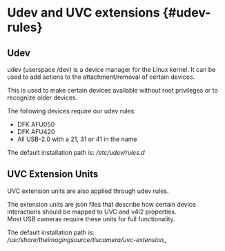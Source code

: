# Udev and UVC extensions {#udev-rules}

## Udev

udev (userspace /dev) is a device manager for the Linux kernel.
It can be used to add actions to the attachment/removal of certain devices.

This is used to make certain devices available without root privileges
or to recognize older devices.

The following devices require our udev rules:

- DFK AFU050
- DFK AFU420
- All USB-2.0 with a 21, 31 or 41 in the name

The default installation path is: _/etc/udev/rules.d_

## UVC Extension Units

UVC extension units are also applied through udev rules.  

The extension units are json files that describe how certain device interactions
should be mapped to UVC and v4l2 properties.  
Most USB cameras require these units for full functionality.

The default installation path is: _/usr/share/theimagingsource/tiscamera/uvc-extension__

